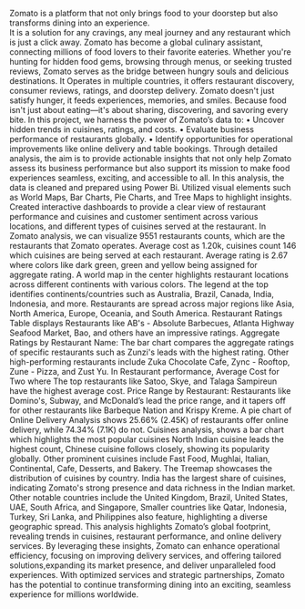 Zomato is a platform that not only brings food to your doorstep but also transforms dining into an experience.  
It is a solution for any cravings, any meal journey and any restaurant which is just a click away.
Zomato has become a global culinary assistant, connecting millions of food lovers to their favorite eateries.
Whether you're hunting for hidden food gems, browsing through menus, or seeking trusted reviews, Zomato serves as the bridge between hungry souls and delicious destinations.
It Operates in multiple countries, it offers restaurant discovery, consumer reviews, ratings, and doorstep delivery. 
Zomato doesn't just satisfy hunger, it feeds experiences, memories, and smiles. Because food isn't just about eating—it's about sharing, discovering, and savoring every bite.
In this project, we harness the power of Zomato’s data to:
•	Uncover hidden trends in cuisines, ratings, and costs.
•	Evaluate business performance of restaurants globally.
•	Identify opportunities for operational improvements like online delivery and table bookings.
Through detailed analysis, the aim is to provide actionable insights that not only help Zomato assess 
its business performance but also support its mission to make food experiences seamless, exciting, and accessible to all.
In this analysis, the data is cleaned and prepared using Power Bi. Utilized visual elements such as World Maps, Bar Charts, Pie Charts, and Tree Maps to highlight insights.
Created interactive dashboards to provide a clear view of restaurant performance and cuisines and customer sentiment across various locations, and different types of cuisines served at the restaurant.
In Zomato analysis, we can visualize 9551 restaurants counts, which are the restaurants that Zomato operates. Average cost as 1.20k, cuisines count 146 which cuisines are being served at each restaurant.
Average rating is 2.67 where colors like dark green, green and yellow being assigned for aggregate rating.
A world map in the center highlights restaurant locations across different continents with various colors. 
The legend at the top identifies continents/countries such as Australia, Brazil, Canada, India, Indonesia, and more.
Restaurants are spread across major regions like Asia, North America, Europe, Oceania, and South America.
Restaurant Ratings Table displays Restaurants like AB's - Absolute Barbecues, Atlanta Highway Seafood Market, Bao, and others have an impressive ratings.
Aggregate Ratings by Restaurant Name: The bar chart compares the aggregate ratings of specific restaurants such as Zunzi's leads with the highest rating. 
Other high-performing restaurants include Zuka Chocolate Cafe, Zync - Rooftop, Zune - Pizza, and Zust Yu.
In Restaurant performance, Average Cost for Two where The top restaurants like Satoo, Skye, and Talaga Sampireun have the highest average cost.
Price Range by Restaurant: Restaurants like Domino's, Subway, and McDonald’s lead the price range, and it tapers off for other restaurants like Barbeque Nation and Krispy Kreme.
A pie chart of Online Delivery Analysis shows 25.66% (2.45K) of restaurants offer online delivery, while 74.34% (7.1K) do not.
Cuisines analysis, shows a bar chart which highlights the most popular cuisines North Indian cuisine leads the highest count, Chinese cuisine follows closely, showing its popularity globally. 
Other prominent cuisines include Fast Food, Mughlai, Italian, Continental, Cafe, Desserts, and Bakery.
The Treemap showcases the distribution of cuisines by country.
India has the largest share of cuisines, indicating Zomato's strong presence and data richness in the Indian market.
Other notable countries include the United Kingdom, Brazil, United States, UAE, South Africa, and Singapore, 
Smaller countries like Qatar, Indonesia, Turkey, Sri Lanka, and Philippines also feature, highlighting a diverse geographic spread.
This analysis highlights Zomato’s global footprint, revealing trends in cuisines, restaurant performance, and online delivery services. 
By leveraging these insights, Zomato can enhance operational efficiency, focusing on improving delivery services, 
and offering tailored solutions,expanding its market presence, and deliver unparalleled food experiences. 
With optimized services and strategic partnerships, Zomato has the potential to continue transforming dining into an exciting, seamless experience for millions worldwide.
